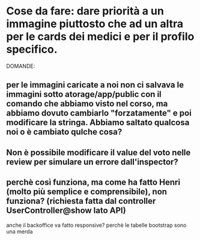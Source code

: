 Cose da fare:
dare priorità a un immagine piuttosto che ad un altra per le cards dei medici e per il profilo specifico.
======================================================================================
DOMANDE:

per le immagini caricate a noi non ci salvava le immagini sotto atorage/app/public con il comando che abbiamo visto nel corso, ma abbiamo dovuto cambiarlo "forzatamente" e poi modificare la stringa. Abbiamo saltato qualcosa noi o è cambiato qulche cosa?
---------------------------------------------------------------------------------------------
Non è possibile modificare il value del voto nelle review per simulare un errore dall'inspector? 
-------------------------------------------------------------------------------------
perchè così funziona, ma come ha fatto Henri (molto più semplice e comprensibile), non funziona? (richiesta fatta dal controller UserController@show lato API)
--------------------------------------------------------------------------------------------------------------------------------------------------------------
anche il backoffice va fatto responsive? perchè le tabelle bootstrap sono una merda
